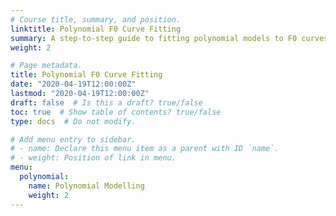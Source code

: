 ```yaml
---
# Course title, summary, and position.
linktitle: Polynomial F0 Curve Fitting
summary: A step-to-step guide to fitting polynomial models to F0 curves.
weight: 2

# Page metadata.
title: Polynomial F0 Curve Fitting
date: "2020-04-19T12:00:00Z"
lastmod: "2020-04-19T12:00:00Z"
draft: false  # Is this a draft? true/false
toc: true  # Show table of contents? true/false
type: docs  # Do not modify.

# Add menu entry to sidebar.
# - name: Declare this menu item as a parent with ID `name`.
# - weight: Position of link in menu.
menu:
  polynomial:
    name: Polynomial Modelling
    weight: 2
---
```

